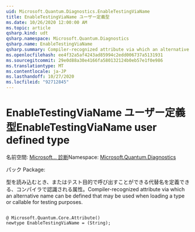 ```yaml
---
uid: Microsoft.Quantum.Diagnostics.EnableTestingViaName
title: EnableTestingViaName ユーザー定義型
ms.date: 10/26/2020 12:00:00 AM
ms.topic: article
qsharp.kind: udt
qsharp.namespace: Microsoft.Quantum.Diagnostics
qsharp.name: EnableTestingViaName
qsharp.summary: Compiler-recognized attribute via which an alternative name can be defined that may be used when loading a type or callable for testing purposes.
ms.openlocfilehash: ee4f32a5af4243ad85994c2edd006737a5131931
ms.sourcegitcommit: 29e0d88a30e4166fa580132124b0eb57e1f0e986
ms.translationtype: MT
ms.contentlocale: ja-JP
ms.lasthandoff: 10/27/2020
ms.locfileid: "92712845"
---
```

# <a name="enabletestingvianame-user-defined-type"></a><span data-ttu-id="d2c1c-102">EnableTestingViaName ユーザー定義型</span><span class="sxs-lookup"><span data-stu-id="d2c1c-102">EnableTestingViaName user defined type</span></span>

<span data-ttu-id="d2c1c-103">名前空間: [Microsoft... 診断](xref:Microsoft.Quantum.Diagnostics)</span><span class="sxs-lookup"><span data-stu-id="d2c1c-103">Namespace: [Microsoft.Quantum.Diagnostics](xref:Microsoft.Quantum.Diagnostics)</span></span>

<span data-ttu-id="d2c1c-104">パック [](https://nuget.org/packages/)</span><span class="sxs-lookup"><span data-stu-id="d2c1c-104">Package: [](https://nuget.org/packages/)</span></span>


<span data-ttu-id="d2c1c-105">型を読み込むとき、またはテスト目的で呼び出すことができる代替名を定義できる、コンパイラで認識される属性。</span><span class="sxs-lookup"><span data-stu-id="d2c1c-105">Compiler-recognized attribute via which an alternative name can be defined that may be used when loading a type or callable for testing purposes.</span></span>

```qsharp

@ Microsoft.Quantum.Core.Attribute()
newtype EnableTestingViaName = (String);
```

